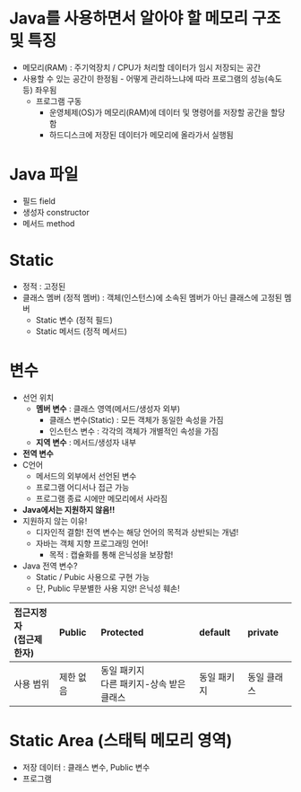 # Java를 사용하면서 알아야 할 메모리 구조 및 특징
- 메모리(RAM) : 주기억장치 / CPU가 처리할 데이터가 임시 저장되는 공간
- 사용할 수 있는 공간이 한정됨 - 어떻게 관리하느냐에 따라 프로그램의 성능(속도 등) 좌우됨
  - 프로그램 구동
    - 운영체제(OS)가 메모리(RAM)에 데이터 및 명령어를 저장할 공간을 할당함
    - 하드디스크에 저장된 데이터가 메모리에 올라가서 실행됨

# Java 파일
- 필드 field
- 생성자 constructor
- 메서드 method 

# Static
- 정적 : 고정된
- 클래스 멤버 (정적 멤버) : 객체(인스턴스)에 소속된 멤버가 아닌 클래스에 고정된 멤버
  - Static 변수 (정적 필드)
  - Static 메서드 (정적 메서드)

# 변수
- 선언 위치
  - **멤버 변수** : 클래스 영역(메서드/생성자 외부)
    - 클래스 변수(Static) : 모든 객체가 동일한 속성을 가짐
    - 인스턴스 변수 : 각각의 객체가 개별적인 속성을 가짐
  - **지역 변수** : 메서드/생성자 내부
- **전역 변수**
- C언어
  - 메서드의 외부에서 선언된 변수
  - 프로그램 어디서나 접근 가능
  - 프로그램 종료 시에만 메모리에서 사라짐
- **Java에서는 지원하지 않음!!**
- 지원하지 않는 이유!
  - 디자인적 결함! 전역 변수는 해당 언어의 목적과 상반되는 개념!
  - 자바는 객체 지향 프로그래밍 언어!
    - 목적 : 캡슐화를 통해 은닉성을 보장함!
- Java 전역 변수?
  - Static / Pubic 사용으로 구현 가능
  - 단, Public 무분별한 사용 지양! 은닉성 훼손!
 
|접근지정자<br>(접근제한자)|Public|Protected|default|private|
|:--|:--|:--|:--|:--|
|사용 범위|제한 없음|동일 패키지<br>다른 패키지-상속 받은 클래스|동일 패키지|동일 클래스|


# Static Area (스태틱 메모리 영역)
- 저장 데이터 : 클래스 변수, Public 변수
- 프로그램 
